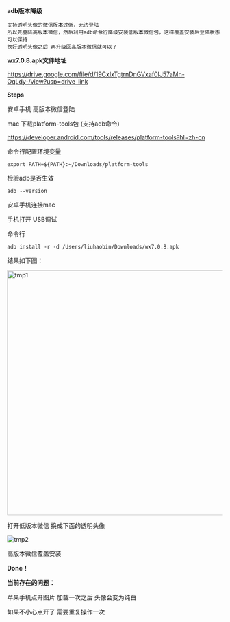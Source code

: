 **adb版本降级**



```
支持透明头像的微信版本过低，无法登陆
所以先登陆高版本微信，然后利用adb命令行降级安装低版本微信包，这样覆盖安装后登陆状态可以保持
换好透明头像之后 再升级回高版本微信就可以了
```



**wx7.0.8.apk文件地址**

https://drive.google.com/file/d/19CxIxTgtrnDnGVxaf0IJ57aMn-OqLdy-/view?usp=drive_link


**Steps**

安卓手机 高版本微信登陆

mac 下载platform-tools包 (支持adb命令) 

https://developer.android.com/tools/releases/platform-tools?hl=zh-cn

命令行配置环境变量

```
export PATH=${PATH}:~/Downloads/platform-tools
```

检验adb是否生效

```
adb --version
```



安卓手机连接mac

手机打开 USB调试

命令行

```
adb install -r -d /Users/liuhaobin/Downloads/wx7.0.8.apk
```

结果如下图：

<img width="570" alt="tmp1" src="https://github.com/user-attachments/assets/4ce83aa8-2252-41da-a52d-2cbb8991336c" />


打开低版本微信 换成下面的透明头像


![tmp2](https://github.com/user-attachments/assets/ec321083-9fa8-439c-b6cc-d1a1be24eab2)

高版本微信覆盖安装

**Done！**


**当前存在的问题：**

苹果手机点开图片 加载一次之后 头像会变为纯白

如果不小心点开了 需要重复操作一次


